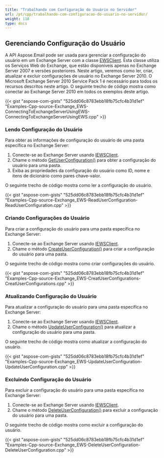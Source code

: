 ```yaml
---
title: "Trabalhando com Configuração do Usuário no Servidor"
url: /pt/cpp/trabalhando-com-configuracao-do-usuario-no-servidor/
weight: 110
type: docs
---
```


## **Gerenciando Configuração do Usuário**
A API Aspose.Email pode ser usada para gerenciar a configuração do usuário em um Exchange Server com a classe [EWSClient](https://apireference.aspose.com/cpp/email/class/aspose.email.clients.exchange.web_service.e_w_s_client/). Esta classe utiliza os Serviços Web do Exchange, que estão disponíveis apenas no Exchange Server 2007 e versões posteriores. Neste artigo, veremos como ler, criar, atualizar e excluir configurações de usuário no Exchange Server 2010. O Microsoft Exchange Server 2010 Service Pack 1 é necessário para todos os recursos descritos neste artigo. O seguinte trecho de código mostra como conectar ao Exchange Server 2010 em todos os exemplos deste artigo.

{{< gist "aspose-com-gists" "525dd06c8783ebb18fb75cfc4b31d1ef" "Examples-Cpp-source-Exchange_EWS-ConnectingToExchangeServerUsingEWS-ConnectingToExchangeServerUsingEWS.cpp" >}}
### **Lendo Configuração do Usuário**
Para obter as informações de configuração do usuário de uma pasta específica no Exchange Server:

1. Conecte-se ao Exchange Server usando [IEWSClient](https://apireference.aspose.com/cpp/email/class/aspose.email.clients.exchange.web_service.i_e_w_s_client/).
1. Chame o método [GetUserConfiguration()](https://apireference.aspose.com/cpp/email/class/aspose.email.clients.exchange.web_service.i_e_w_s_client/#a33a6fd6cd562b05c84b656a3c2515111) para obter a configuração do usuário para uma pasta.
1. Exiba as propriedades da configuração do usuário como ID, nome e itens de dicionário como pares chave-valor.

O seguinte trecho de código mostra como ler a configuração do usuário.

{{< gist "aspose-com-gists" "525dd06c8783ebb18fb75cfc4b31d1ef" "Examples-Cpp-source-Exchange_EWS-ReadUserConfiguration-ReadUserConfiguration.cpp" >}}
### **Criando Configurações do Usuário**
Para criar a configuração do usuário para uma pasta específica no Exchange Server:

1. Conecte-se ao Exchange Server usando [IEWSClient](https://apireference.aspose.com/cpp/email/class/aspose.email.clients.exchange.web_service.i_e_w_s_client/).
1. Chame o método [CreateUserConfiguration()](https://apireference.aspose.com/cpp/email/class/aspose.email.clients.exchange.web_service.i_e_w_s_client/#a5dfcc5761b64ed0d0da8a6e45fc768db) para criar a configuração do usuário para uma pasta.

O seguinte trecho de código mostra como criar configurações do usuário.

{{< gist "aspose-com-gists" "525dd06c8783ebb18fb75cfc4b31d1ef" "Examples-Cpp-source-Exchange_EWS-CreatUserConfigurations-CreatUserConfigurations.cpp" >}}
### **Atualizando Configuração do Usuário**
Para atualizar a configuração do usuário para uma pasta específica no Exchange Server:

1. Conecte-se ao Exchange Server usando [IEWSClient](https://apireference.aspose.com/cpp/email/class/aspose.email.clients.exchange.web_service.i_e_w_s_client/).
1. Chame o método [UpdateUserConfiguration()](https://apireference.aspose.com/cpp/email/class/aspose.email.clients.exchange.web_service.i_e_w_s_client/#a0abf4f3032f63918fca528cbf1d4418e) para atualizar a configuração do usuário para uma pasta.

O seguinte trecho de código mostra como atualizar a configuração do usuário.

{{< gist "aspose-com-gists" "525dd06c8783ebb18fb75cfc4b31d1ef" "Examples-Cpp-source-Exchange_EWS-UpdateUserConfiguration-UpdateUserConfiguration.cpp" >}}
### **Excluindo Configuração do Usuário**
Para excluir a configuração do usuário para uma pasta específica no Exchange Server:

1. Conecte-se ao Exchange Server usando [IEWSClient](https://apireference.aspose.com/cpp/email/class/aspose.email.clients.exchange.web_service.i_e_w_s_client/).
1. Chame o método [DeleteUserConfiguration()](https://apireference.aspose.com/cpp/email/class/aspose.email.clients.exchange.web_service.i_e_w_s_client/#a7e0d6d6b432cf8db13af6638b639806c) para excluir a configuração do usuário para uma pasta.

O seguinte trecho de código mostra como excluir a configuração do usuário.

{{< gist "aspose-com-gists" "525dd06c8783ebb18fb75cfc4b31d1ef" "Examples-Cpp-source-Exchange_EWS-DeleteUserConfiguration-DeleteUserConfiguration.cpp" >}}